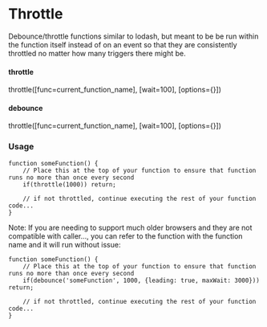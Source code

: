 # Throttle

Debounce/throttle functions similar to lodash, but meant to be be run within the function itself instead of on an event so that they are consistently throttled no matter how many triggers there might be.


#### throttle

throttle([func=current_function_name], [wait=100], [options={}])

#### debounce

throttle([func=current_function_name], [wait=100], [options={}])


### Usage

	function someFunction() {
		// Place this at the top of your function to ensure that function runs no more than once every second
		if(throttle(1000)) return;

		// if not throttled, continue executing the rest of your function code...
	}

Note: If you are needing to support much older browsers and they are not compatible with caller..., you can refer to the function with the function name and it will run without issue:

	function someFunction() {
		// Place this at the top of your function to ensure that function runs no more than once every second
		if(debounce('someFunction', 1000, {leading: true, maxWait: 3000})) return;

		// if not throttled, continue executing the rest of your function code...
	}
